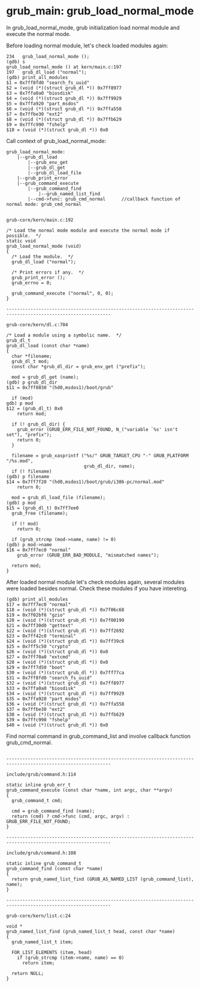 grub_main: grub_load_normal_mode
==============================================================================================================

In grub_load_normal_mode, grub initialization load normal module and execute the normal mode.

Before loading normal module, let's check loaded modules again:
```loaded_modules_before_normal
234	  grub_load_normal_mode ();
(gdb) s
grub_load_normal_mode () at kern/main.c:197
197	  grub_dl_load ("normal");
(gdb) print_all_modules 
$1 = 0x7ff8fd0 "search_fs_uuid"
$2 = (void (*)(struct grub_dl *)) 0x7ff8977
$3 = 0x7ffa0a0 "biosdisk"
$4 = (void (*)(struct grub_dl *)) 0x7ff9929
$5 = 0x7ffa920 "part_msdos"
$6 = (void (*)(struct grub_dl *)) 0x7ffa558
$7 = 0x7ffbe30 "ext2"
$8 = (void (*)(struct grub_dl *)) 0x7ffb629
$9 = 0x7ffc990 "fshelp"
$10 = (void (*)(struct grub_dl *)) 0x0
```

Call context of grub_load_normal_mode:

```grub_load_normal_mode
grub_load_normal_mode:
    |--grub_dl_load
        |--grub_env_get
        |--grub_dl_get
        |--grub_dl_load_file
    |--grub_print_error
    |--grub_command_execute
        |--grub_command_find
            |--grub_named_list_find
        |--cmd->func: grub_cmd_normal      //callback function of normal mode: grub_cmd_normal

```

```grub_load_normal_mode:

grub-core/kern/main.c:192

/* Load the normal mode module and execute the normal mode if possible.  */
static void
grub_load_normal_mode (void)
{
  /* Load the module.  */
  grub_dl_load ("normal");

  /* Print errors if any.  */
  grub_print_error ();
  grub_errno = 0;

  grub_command_execute ("normal", 0, 0);
}

-------------------------------------------------------------------------------------------------------------

grub-core/kern/dl.c:704

/* Load a module using a symbolic name.  */
grub_dl_t
grub_dl_load (const char *name)
{
  char *filename;
  grub_dl_t mod;
  const char *grub_dl_dir = grub_env_get ("prefix");

  mod = grub_dl_get (name);
(gdb) p grub_dl_dir
$11 = 0x7ff8030 "(hd0,msdos1)/boot/grub"

  if (mod)
gdb) p mod
$12 = (grub_dl_t) 0x0
    return mod;

  if (! grub_dl_dir) {
    grub_error (GRUB_ERR_FILE_NOT_FOUND, N_("variable `%s' isn't set"), "prefix");
    return 0;
  }

  filename = grub_xasprintf ("%s/" GRUB_TARGET_CPU "-" GRUB_PLATFORM "/%s.mod",
                             grub_dl_dir, name);
  if (! filename)
(gdb) p filename
$14 = 0x7ff7f20 "(hd0,msdos1)/boot/grub/i386-pc/normal.mod"
    return 0;

  mod = grub_dl_load_file (filename);
(gdb) p mod
$15 = (grub_dl_t) 0x7ff7ee0
  grub_free (filename);

  if (! mod)
    return 0;

  if (grub_strcmp (mod->name, name) != 0)
(gdb) p mod->name
$16 = 0x7ff7ec0 "normal"
    grub_error (GRUB_ERR_BAD_MODULE, "mismatched names");

  return mod;
}
```

After loaded normal module let's check modules again, several modules were loaded besides normal. Check these modules if you have intereting.

```loaded_modules_after_normal
(gdb) print_all_modules 
$17 = 0x7ff7ec0 "normal"
$18 = (void (*)(struct grub_dl *)) 0x7f06c68
$19 = 0x7f02bf0 "gzio"
$20 = (void (*)(struct grub_dl *)) 0x7f00199
$21 = 0x7ff30d0 "gettext"
$22 = (void (*)(struct grub_dl *)) 0x7ff2692
$23 = 0x7ff42c0 "terminal"
$24 = (void (*)(struct grub_dl *)) 0x7ff39c6
$25 = 0x7ff5c50 "crypto"
$26 = (void (*)(struct grub_dl *)) 0x0
$27 = 0x7ff70a0 "extcmd"
$28 = (void (*)(struct grub_dl *)) 0x0
$29 = 0x7ff7d50 "boot"
$30 = (void (*)(struct grub_dl *)) 0x7ff77ca
$31 = 0x7ff8fd0 "search_fs_uuid"
$32 = (void (*)(struct grub_dl *)) 0x7ff8977
$33 = 0x7ffa0a0 "biosdisk"
$34 = (void (*)(struct grub_dl *)) 0x7ff9929
$35 = 0x7ffa920 "part_msdos"
$36 = (void (*)(struct grub_dl *)) 0x7ffa558
$37 = 0x7ffbe30 "ext2"
$38 = (void (*)(struct grub_dl *)) 0x7ffb629
$39 = 0x7ffc990 "fshelp"
$40 = (void (*)(struct grub_dl *)) 0x0
```

Find normal command in grub_command_list and involve callback function grub_cmd_normal.

```grub_load_normal_mode:

-------------------------------------------------------------------------------------------------------------

include/grub/command.h:114

static inline grub_err_t
grub_command_execute (const char *name, int argc, char **argv)
{
  grub_command_t cmd;

  cmd = grub_command_find (name);
  return (cmd) ? cmd->func (cmd, argc, argv) : GRUB_ERR_FILE_NOT_FOUND;
}

-------------------------------------------------------------------------------------------------------------

include/grub/command.h:108

static inline grub_command_t
grub_command_find (const char *name)
{
  return grub_named_list_find (GRUB_AS_NAMED_LIST (grub_command_list), name);
}

-------------------------------------------------------------------------------------------------------------

grub-core/kern/list.c:24

void *
grub_named_list_find (grub_named_list_t head, const char *name)
{
  grub_named_list_t item;

  FOR_LIST_ELEMENTS (item, head)
    if (grub_strcmp (item->name, name) == 0)
      return item;

  return NULL;
}


```